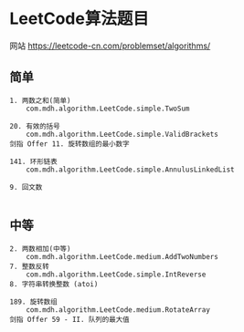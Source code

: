 # LeetCode算法题目
网站 https://leetcode-cn.com/problemset/algorithms/

## 简单
~~~
1. 两数之和(简单)
    com.mdh.algorithm.LeetCode.simple.TwoSum 

20. 有效的括号
    com.mdh.algorithm.LeetCode.simple.ValidBrackets
剑指 Offer 11. 旋转数组的最小数字

141. 环形链表
    com.mdh.algorithm.LeetCode.simple.AnnulusLinkedList

9. 回文数
   
~~~

## 中等
~~~
2. 两数相加(中等)
    com.mdh.algorithm.LeetCode.medium.AddTwoNumbers
7. 整数反转
    com.mdh.algorithm.LeetCode.simple.IntReverse
8. 字符串转换整数 (atoi)

189. 旋转数组
    com.mdh.algorithm.LeetCode.medium.RotateArray
剑指 Offer 59 - II. 队列的最大值
~~~



